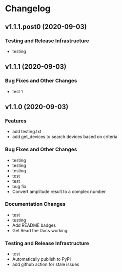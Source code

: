 # Changelog

## v1.1.1.post0 (2020-09-03)

### Testing and Release Infrastructure

 * testing

## v1.1.1 (2020-09-03)

### Bug Fixes and Other Changes

 * test 1

## v1.1.0 (2020-09-03)

### Features

 * add testing.txt
 * add get_devices to search devices based on criteria

### Bug Fixes and Other Changes

 * testing
 * testing
 * testing
 * test
 * test
 * bug fix
 * Convert amplitude result to a complex number

### Documentation Changes

 * test
 * testing
 * Add README badges
 * Get Read the Docs working

### Testing and Release Infrastructure

 * test
 * Automatically publish to PyPi
 * add github action for stale issues
